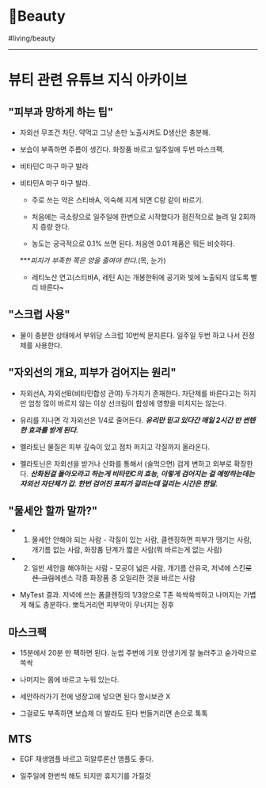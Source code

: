 # 🥰Beauty

#living/beauty


---

# 뷰티 관련 유튜브 지식 아카이브

## "피부과 망하게 하는 팁"

* 자외선 무조건 차단. 약먹고 그냥 손만 노출시켜도 D생산은 충분해.

* 보습이 부족하면 주름이 생긴다. 화장품 바르고 일주일에 두번 마스크팩.

* 비타민C 마구 마구 발라

* 비타민A 마구 마구 발라. 

	* 주로 쓰는 약은 스티바A, 익숙해 지게 되면 C랑 같이 바르기. 

	* 처음에는 극소량으로 일주일에 한번으로 시작했다가 점진적으로 늘려 일 2회까지 증량 한다. 

	* 농도는 궁극적으로 0.1% 쓰면 된다. 처음엔 0.01 제품은 뭐든 비슷하다. 

	****피지가 부족한 쪽은 양을 줄여야 한다.*(목, 눈가)

	* 레티노산 연고(스티바A, 레틴 A)는 개봉한뒤에 공기와 빛에 노출되지 않도록 빨리 바른다~



## "스크럽 사용"

* 물이 충분한 상태에서 부위당 스크럽 10번씩 문지른다. 일주일 두번 하고 나서 진정제를 사용한다.



## "자외선의 개요, 피부가 검어지는 원리"

* 자외선A, 자외선B(비타민합성 관여) 두가지가 존재한다. 차단제를 바른다고는 하지만 엄청 많이 바르지 않는 이상 선크림이 합성에 영향을 미치지는 않는다. 

* 유리를 지나면 각 자외선은 1/4로 줄어든다. ***유리만 믿고 있다간 매일 2시간 반 썬텐한 효과를 받게 된다.***

* 멜라토닌 물질은 피부 깊숙이 있고 점차 퍼지고 각질까지 올라온다. 

* 멜라토닌은 자외선을 받거나 산화를 통해서 (술먹으면) 검게 변하고 외부로 확장한다. ***산화된걸 돌아오라고 하는게 비타민C의 효능, 이렇게 검어지는 걸 예방하는데는 자외선 자단체가 갑. 한번 검어진 표피가 갈리는데 걸리는 시간은 한달.***





## "물세안 할까 말까?"

* 1) 물세안 안해야 되는 사람 - 각질이 있는 사람, 클렌징하면 피부가 땡기는 사람, 개기름 없는 사람, 화장품 단계가 짧은 사람(뭐 바르는게 없는 사람)

* 2) 일반 세안을 해야하는 사람 - 모공이 넓은 사람, 개기름 산유국, 저녁에 스킨~~로션-크림~~에센스 각종 화장품 중 오일리한 것을 바르는 사람

* MyTest 결과. 저녁에 쓰는 폼클렌징의 1/3양으로 T존 쓱싹쓱싹하고 나머지는 가볍게 해도 충분하다. 뽀득거리면 피부막이 무너지는 징후



## 마스크팩

* 15분에서 20분 만 팩하면 된다. 눈썹 주변에 기포 안생기게 잘 눌러주고 숟가락으로 쓱싹 

* 나머지는 몸에 바르고 누워 있는다. 

* 세안하러가기 전에 냉장고에 넣으면 된다 항시보관 X

* 그걸로도 부족하면 보습제 더 발라도 된다 번들거리면 손으로 톡톡



## MTS

* EGF 재생앰플 바르고 히알루론산 앰플도 좋다.

* 일주일에 한번씩 해도 되지만 휴지기를 가질것